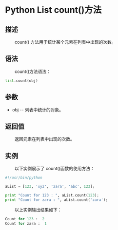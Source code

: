 # Python List count()方法
## 描述
&#160;&#160;&#160;&#160;&#160;&#160;&#160;&#160;count() 方法用于统计某个元素在列表中出现的次数。

## 语法
&#160;&#160;&#160;&#160;&#160;&#160;&#160;&#160;count()方法语法：

```python
list.count(obj)
```

## 参数
- obj -- 列表中统计的对象。

## 返回值
&#160;&#160;&#160;&#160;&#160;&#160;&#160;&#160;返回元素在列表中出现的次数。

## 实例
&#160;&#160;&#160;&#160;&#160;&#160;&#160;&#160;以下实例展示了 count()函数的使用方法：

```python
#!/usr/bin/python

aList = [123, 'xyz', 'zara', 'abc', 123];

print "Count for 123 : ", aList.count(123);
print "Count for zara : ", aList.count('zara');
```

&#160;&#160;&#160;&#160;&#160;&#160;&#160;&#160;以上实例输出结果如下：

```python
Count for 123 :  2
Count for zara :  1
```
